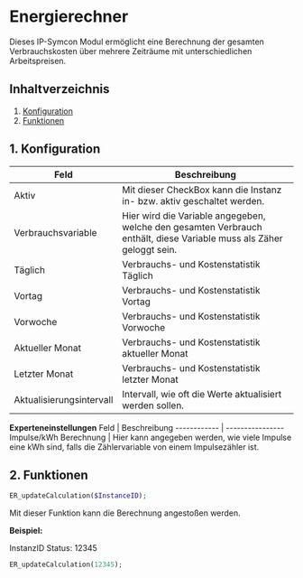 # Energierechner
   Dieses IP-Symcon Modul ermöglicht eine Berechnung der gesamten Verbrauchskosten über mehrere Zeiträume mit unterschiedlichen Arbeitspreisen.
     
   ## Inhaltverzeichnis
   1. [Konfiguration](#1-konfiguration)
   2. [Funktionen](#2-funktionen)
   
   ## 1. Konfiguration
   
   Feld | Beschreibung
   ------------ | ----------------
   Aktiv | Mit dieser CheckBox kann die Instanz in- bzw. aktiv geschaltet werden. 
   Verbrauchsvariable | Hier wird die Variable angegeben, welche den gesamten Verbrauch enthält, diese Variable muss als Zäher geloggt sein.
   Täglich |Verbrauchs- und Kostenstatistik Täglich
   Vortag | Verbrauchs- und Kostenstatistik Vortag
   Vorwoche | Verbrauchs- und Kostenstatistik Vorwoche
   Aktueller Monat | Verbrauchs- und Kostenstatistik aktueller Monat
   Letzter Monat | Verbrauchs- und Kostenstatistik letzter Monat
   Aktualisierungsintervall | Intervall, wie oft die Werte aktualisiert werden sollen.

   **Experteneinstellungen** 
   Feld | Beschreibung
   ------------ | ----------------
   Impulse/kWh Berechnung | Hier kann angegeben werden, wie viele Impulse eine kWh sind, falls die Zählervariable von einem Impulsezähler ist.
      
   ## 2. Funktionen

   ```php
   ER_updateCalculation($InstanceID);
   ```
   Mit dieser Funktion kann die Berechnung angestoßen werden.

   **Beispiel:**
   
   InstanzID Status: 12345
   ```php
   ER_updateCalculation(12345);
   ```